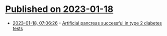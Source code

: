 # [Published on 2023-01-18](index.md)

* [2023-01-18, 07:06:26](https://news.ycombinator.com/item?id=34424172) - [Artificial pancreas successful in type 2 diabetes tests](https://www.theregister.com/2023/01/18/artificial_pancreas_successful_in_type/)
